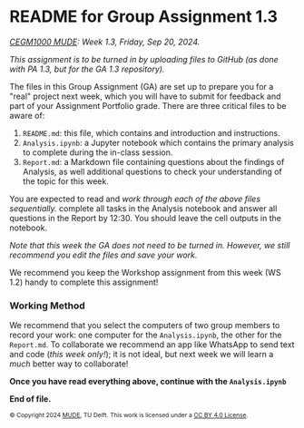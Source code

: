 # README for Group Assignment 1.3

*[CEGM1000 MUDE](http://mude.citg.tudelft.nl/): Week 1.3, Friday, Sep 20, 2024.*

_This assignment is to be turned in by uploading files to GitHub (as done with PA 1.3, but for the GA 1.3 repository)._





The files in this Group Assignment (GA) are set up to prepare you for a "real" project next week, which you will have to submit for feedback and part of your Assignment Portfolio grade. There are three critical files to be aware of:

1. `README.md`: this file, which contains and introduction and instructions.
2. `Analysis.ipynb`: a Jupyter notebook which contains the primary analysis to complete during the in-class session.
3. `Report.md`: a Markdown file containing questions about the findings of Analysis, as well additional questions to check your understanding of the topic for this week.

You are expected to read and _work through each of the above files sequentially._ complete all tasks in the Analysis notebook and answer all questions in the Report by 12:30. You should leave the cell outputs in the notebook.

_Note that this week the GA does not need to be turned in. However, we still recommend you edit the files and save your work._

We recommend you keep the Workshop assignment from this week (WS 1.2) handy to complete this assignment!

### Working Method

We recommend that you select the computers of two group members to record your work: one computer for the `Analysis.ipynb`, the other for the `Report.md`. To collaborate we recommend an app like WhatsApp to send text and code (_this week only!_); it is not ideal, but next week we will learn a _much_ better way to collaborate!


**Once you have read everything above, continue with the `Analysis.ipynb`**

**End of file.**

<span style="font-size: 75%">
&copy; Copyright 2024 <a rel="MUDE" href="http://mude.citg.tudelft.nl/">MUDE</a>, TU Delft. This work is licensed under a <a rel="license" href="http://creativecommons.org/licenses/by/4.0/">CC BY 4.0 License</a>.